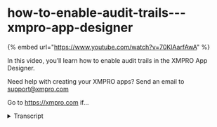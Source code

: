 # how-to-enable-audit-trails---xmpro-app-designer
{% embed url="https://www.youtube.com/watch?v=70KlAarfAwA" %}



In this video, you’ll learn how to enable audit trails in the XMPRO App Designer.

Need help with creating your XMPRO apps? Send an email to support@xmpro.com

Go to https://xmpro.com if...
<details>
<summary>Transcript</summary>In this video, you’ll learn how to enable audit trails in the XMPRO App Designer.

Need help with creating your XMPRO apps? Send an email to support@xmpro.com

Go to https://xmpro.com if...
welcome to another training video from

exam pro

today we're looking at audit chart and

how to enable or disability

in app designer or data stream designer

to enable or disable dolly trial first

you need to log on as administrator of

the application

if you want to check if you are the

administrator of the application you can

simply look at the top right hand corner

and you should see administrator under

your name

so for example if you want to enable

audit 12

in data stream designer you can go to

the settings

and you will see enable audit trial

option in here

if you want to enable it simply shrink

it's true if you want to disable it

bring it to false

and you will see the similar settings in

app designer

once you enable the audit trial or the

transaction that the user make will be

saved into the application database

if the user find any issue on

use case or recommendation and they want

to see the transaction at any point in

time

they can ask the administrator to

retrieve it from the application

database

and this is how you enable or disable

audit child in application designer or

data stream designer

thank you for watching
</details>